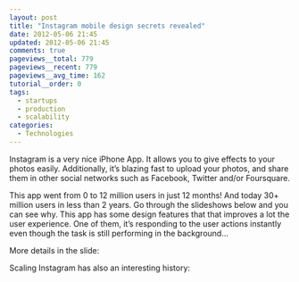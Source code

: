 ```yaml
---
layout: post
title: "Instagram mobile design secrets revealed"
date: 2012-05-06 21:45
updated: 2012-05-06 21:45
comments: true
pageviews__total: 779
pageviews__recent: 779
pageviews__avg_time: 162
tutorial__order: 0
tags:
  - startups
  - production
  - scalability
categories:
  - Technologies
---
```


Instagram is a very nice iPhone App. It allows you to give effects to your photos easily. Additionally, it’s blazing fast to upload your photos, and share them in other social networks such as Facebook, Twitter and/or Foursquare.

This app went from 0 to 12 million users in just 12 months! And today 30+ million users in less than 2 years. Go through the slideshows below and you can see why. This app has some design features that that improves a lot the user experience. One of them, it’s responding to the user actions instantly even though the task is still performing in the background…

<!--More-->

More details in the slide:

<script async class="speakerdeck-embed" data-id="4ede6e9cad0da6004d000175" data-ratio="1.299492385786802" src="//speakerdeck.com/assets/embed.js"></script>


Scaling Instagram has also an interesting history:

<script async class="speakerdeck-embed" data-id="4f86746753373601f1006e39" data-ratio="1.3333333333333333" src="//speakerdeck.com/assets/embed.js"></script>
